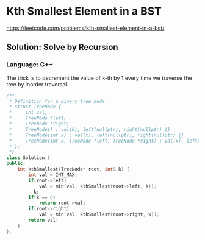 # Kth Smallest Element in a BST
https://leetcode.com/problems/kth-smallest-element-in-a-bst/

## Solution: Solve by Recursion
### Language: C++

The trick is to decrement the value of k-th by 1 every time we traverse the tree by inorder traversal.

```c++
/**
 * Definition for a binary tree node.
 * struct TreeNode {
 *     int val;
 *     TreeNode *left;
 *     TreeNode *right;
 *     TreeNode() : val(0), left(nullptr), right(nullptr) {}
 *     TreeNode(int x) : val(x), left(nullptr), right(nullptr) {}
 *     TreeNode(int x, TreeNode *left, TreeNode *right) : val(x), left(left), right(right) {}
 * };
 */
class Solution {
public:
    int kthSmallest(TreeNode* root, int& k) {
        int val = INT_MAX;
        if(root->left)
            val = min(val, kthSmallest(root->left, k));
        --k;
        if(k == 0)
            return root->val;
        if(root->right)
            val = min(val, kthSmallest(root->right, k));
        return val;
    }
};
```

